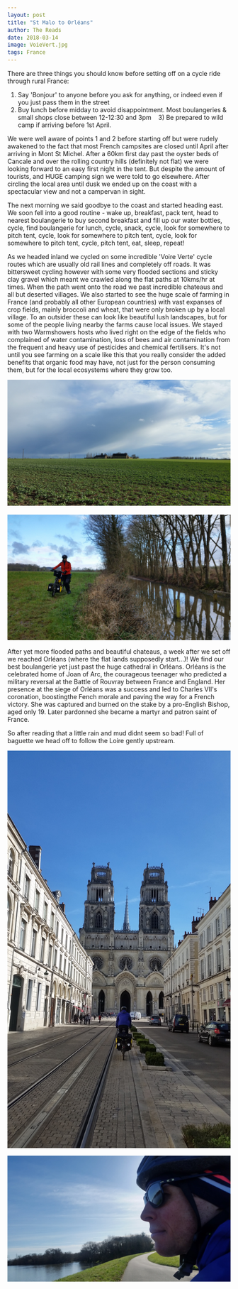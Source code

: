 ```yaml
---
layout: post
title: "St Malo to Orléans"
author: The Reads
date: 2018-03-14
image: VoieVert.jpg
tags: France
---
```


There are three things you should know before setting off on a cycle ride through rural France:  
  1) Say 'Bonjour' to anyone before you ask for anything, or indeed even if you just pass them in the street  
  2) Buy lunch before midday to avoid disappointment. Most boulangeries & small shops close between 12-12:30 and 3pm   
  3) Be prepared to wild camp if arriving before 1st April.   

We were well aware of points 1 and 2 before starting off but were rudely awakened to the fact that most French campsites are closed until April after arriving in Mont St Michel. After a 60km first day past the oyster beds of Cancale and over the rolling country hills (definitely not flat) we were looking forward to an easy first night in the tent. But despite the amount of tourists, and HUGE camping sign we were told to go elsewhere. After circling the local area until dusk we ended up on the coast with a spectacular view and not a campervan in sight.

The next morning we said goodbye to the coast and started heading east. We soon fell into a good routine - wake up, breakfast, pack tent, head to nearest boulangerie to buy second breakfast and fill up our water bottles, cycle, find boulangerie for lunch, cycle, snack, cycle, look for somewhere to pitch tent, cycle, look for somewhere to pitch tent, cycle, look for somewhere to pitch tent, cycle, pitch tent, eat, sleep, repeat!

As we headed inland we cycled on some incredible 'Voire Verte' cycle routes which are usually old rail lines and completely off roads. It was bittersweet cycling however with some very flooded sections and sticky clay gravel which meant we crawled along the flat paths at 10kms/hr at times. When the path went onto the road we past incredible chateaus and all but deserted villages. We also started to see the huge scale of farming in France (and probably all other European countries) with vast expanses of crop fields, mainly broccoli and wheat, that were only broken up by a local village. To an outsider these can look like beautiful lush landscapes, but for some of the people living nearby the farms cause local issues. We stayed with two Warmshowers hosts who lived right on the edge of the fields who complained of water contamination, loss of bees and air contamination from the frequent and heavy use of pesticides and chemical fertilisers. It's not until you see farming on a scale like this that you really consider the added benefits that organic food may have, not just for the person consuming them, but for the local ecosystems where they grow too.  

![Farm](assets/img/Farm.jpg)  
![FloodedVoie](assets/img/FloodedVoie.jpg)

After yet more flooded paths and beautiful chateaus, a week after we set off we reached Orléans (where the flat lands supposedly start...)! We find our best boulangerie yet just past the huge cathedral in Orléans. Orléans is the celebrated home of Joan of Arc, the courageous teenager who predicted a military reversal at the Battle of Rouvray between France and England. Her presence at the siege of Orléans was a success and led to Charles VII's coronation, boostingthe Fench morale and paving the way for a French victory. She was captured and burned on the stake by a pro-English Bishop, aged only 19. Later pardonned she became a martyr and patron saint of France.  

So after reading that a little rain and mud didnt seem so bad! Full of baguette we head off to follow the Loire gently upstream.

![Orleans](assets/img/Orleans.jpg)

![LoireVal](assets/img/LoireVal.jpg)


